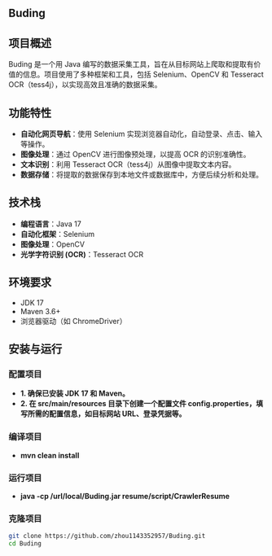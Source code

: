 ## Buding
## 项目概述
Buding 是一个用 Java 编写的数据采集工具，旨在从目标网站上爬取和提取有价值的信息。项目使用了多种框架和工具，包括 Selenium、OpenCV 和 Tesseract OCR（tess4j），以实现高效且准确的数据采集。

## 功能特性
- **自动化网页导航**：使用 Selenium 实现浏览器自动化，自动登录、点击、输入等操作。
- **图像处理**：通过 OpenCV 进行图像预处理，以提高 OCR 的识别准确性。
- **文本识别**：利用 Tesseract OCR（tess4j）从图像中提取文本内容。
- **数据存储**：将提取的数据保存到本地文件或数据库中，方便后续分析和处理。

## 技术栈
- **编程语言**：Java 17
- **自动化框架**：Selenium
- **图像处理**：OpenCV
- **光学字符识别 (OCR)**：Tesseract OCR

## 环境要求

- JDK 17
- Maven 3.6+
- 浏览器驱动（如 ChromeDriver）

## 安装与运行

### 配置项目
- **1. 确保已安装 JDK 17 和 Maven。**
- **2. 在 src/main/resources 目录下创建一个配置文件 config.properties，填写所需的配置信息，如目标网站 URL、登录凭据等。**

### 编译项目
- **mvn clean install**
### 运行项目
- **java -cp /url/local/Buding.jar resume/script/CrawlerResume**


### 克隆项目
```bash
git clone https://github.com/zhou1143352957/Buding.git
cd Buding


